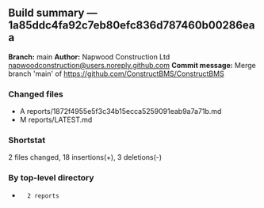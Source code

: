 ## Build summary — 1a85ddc4fa92c7eb80efc836d787460b00286eaa

**Branch:** main **Author:** Napwood Construction Ltd <napwoodconstruction@users.noreply.github.com>
**Commit message:** Merge branch 'main' of https://github.com/ConstructBMS/ConstructBMS

### Changed files

- A reports/1872f4955e5f3c34b15ecca5259091eab9a7a71b.md
- M reports/LATEST.md

### Shortstat

2 files changed, 18 insertions(+), 3 deletions(-)

### By top-level directory

-       2 reports
